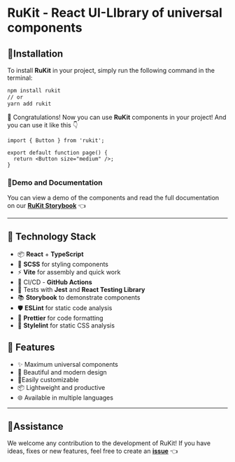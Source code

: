 # RuKit - React UI-LIbrary of universal components

## 🌟Installation

To install **RuKit** in your project, simply run the following command in the terminal:

```bash
npm install rukit
// or
yarn add rukit
```

🎉 Congratulations! Now you can use **RuKit** components in your project!
And you can use it like this 👇

```tsx
import { Button } from 'rukit';

export default function page() {
  return <Button size="medium" />;
}
```

### 🚀Demo and Documentation

You can view a demo of the components and read the full documentation on our **[RuKit Storybook](https://663e4acc3dc9d3156a445e7a-wdgnnoijzt.chromatic.com/?path=/docs/intro-getting-started--documentation)** 👈

---

## 🧰 Technology Stack

- 📦 **React** + **TypeScript**
- 💐 **SCSS** for styling components
- ⚡ **Vite** for assembly and quick work
- 🛞 CI/CD - **GitHub Actions**
- 🔬 Tests with **Jest** and **React Testing Library**
- 📚 **Storybook** to demonstrate components
- 🛡 **ESLint** for static code analysis
- 💅 **Prettier** for code formatting
- 💫 **Stylelint** for static CSS analysis

## 🌈 Features

- ✨ Maximum universal components
- 🎨 Beautiful and modern design
- 🔩Easily customizable
- 📦 Lightweight and productive
- 🌐 Available in multiple languages

---

## 🤝Assistance

We welcome any contribution to the development of RuKit! If you have ideas, fixes or new features, feel free to create an **[issue](https://github.com/RudinMaxim/RuKit/issues)** 👈
